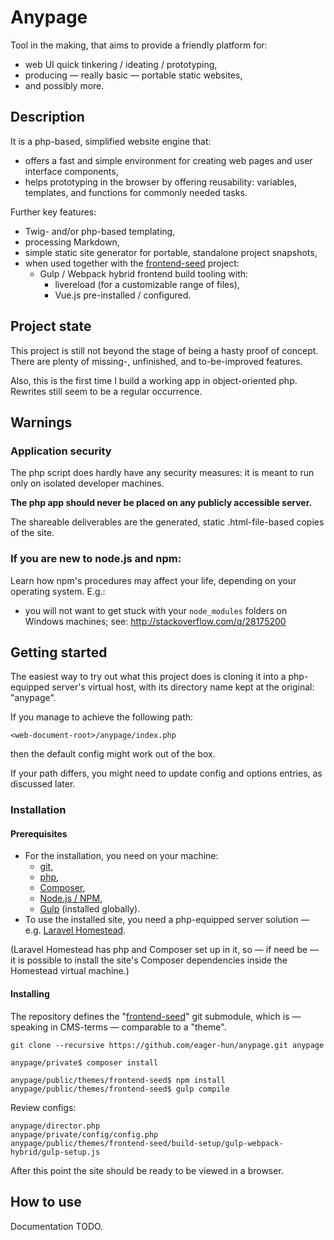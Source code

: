 # Anypage

Tool in the making, that aims to provide a friendly platform for:

- web UI quick tinkering / ideating / prototyping,
- producing — really basic — portable static websites,
- and possibly more.

## Description

It is a php-based, simplified website engine that:

- offers a fast and simple environment for creating web pages and user interface
  components,
- helps prototyping in the browser by offering reusability: variables,
  templates, and functions for commonly needed tasks.

Further key features:

- Twig- and/or php-based templating,
- processing Markdown,
- simple static site generator for portable, standalone project snapshots,
- when used together with the [frontend-seed][frontend-seed-github] project:
    - Gulp / Webpack hybrid frontend build tooling with:
        - livereload (for a customizable range of files),
        - Vue.js pre-installed / configured.
        

## Project state

This project is still not beyond the stage of being a hasty proof of concept.
There are plenty of missing-, unfinished, and to-be-improved features.

Also, this is the first time I build a working app in object-oriented php.
Rewrites still seem to be a regular occurrence.


## Warnings

### Application security

The php script does hardly have any security measures: it is meant to run only
on isolated developer machines.

**The php app should never be placed on any publicly accessible server.**

The shareable deliverables are the generated, static .html-file-based copies of
the site.

### If you are new to node.js and npm:

Learn how npm's procedures may affect your life, depending on your operating
system. E.g.:

- you will not want to get stuck with your `node_modules` folders on Windows
  machines; see: http://stackoverflow.com/q/28175200


## Getting started

The easiest way to try out what this project does is cloning it into
a php-equipped server's virtual host, with its directory name kept at the
original: "anypage".

If you manage to achieve the following path:

    <web-document-root>/anypage/index.php

then the default config might work out of the box.

If your path differs, you might need to update config and options entries, as
discussed later.

### Installation

#### Prerequisites

- For the installation, you need on your machine:
    - [git][git],
    - [php][php],
    - [Composer][composer],
    - [Node.js / NPM][node],
    - [Gulp][gulp] (installed globally).
- To use the installed site, you need a php-equipped server solution — e.g.
  [Laravel Homestead][homestead].
  
(Laravel Homestead has php and Composer set up in it, so — if need be — it is
possible to install the site's Composer dependencies inside the Homestead
virtual machine.)

#### Installing

The repository defines the "[frontend-seed][frontend-seed-github]"
git submodule, which is — speaking in CMS-terms — comparable to a "theme".

    git clone --recursive https://github.com/eager-hun/anypage.git anypage

    anypage/private$ composer install
    
    anypage/public/themes/frontend-seed$ npm install
    anypage/public/themes/frontend-seed$ gulp compile
    
Review configs:
    
    anypage/director.php
    anypage/private/config/config.php
    anypage/public/themes/frontend-seed/build-setup/gulp-webpack-hybrid/gulp-setup.js
    
After this point the site should be ready to be viewed in a browser.


## How to use

Documentation TODO.


[frontend-seed-github]: https://github.com/eager-hun/frontend-seed
[git]: https://git-scm.com/downloads
[php]: http://php.net/manual/en/install.php
[composer]: https://getcomposer.org/
[node]: https://nodejs.org/en/ 
[gulp]: https://github.com/gulpjs/gulp/blob/master/docs/getting-started.md 
[homestead]: https://laravel.com/docs/master/homestead 